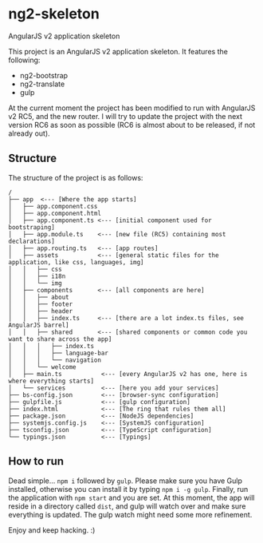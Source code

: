 # ng2-skeleton
AngularJS v2 application skeleton

This project is an AngularJS v2 application skeleton. It features the following:
* ng2-bootstrap
* ng2-translate
* gulp

At the current moment the project has been modified to run with AngularJS v2 RC5, and the new router.
I will try to update the project with the next version RC6 as soon as possible (RC6 is almost about to be released, if not already out).

## Structure
The structure of the project is as follows:
```
/
├── app  <--- [Where the app starts]
│   ├── app.component.css
│   ├── app.component.html
│   ├── app.component.ts <--- [initial component used for bootstraping]
│   ├── app.module.ts    <--- [new file (RC5) containing most declarations]
│   ├── app.routing.ts   <--- [app routes]
│   ├── assets           <--- [general static files for the application, like css, languages, img]
│   │   ├── css
│   │   ├── i18n
│   │   └── img
│   ├── components       <--- [all components are here]
│   │   ├── about
│   │   ├── footer
│   │   ├── header
│   │   ├── index.ts     <--- [there are a lot index.ts files, see AngularJS barrel]
│   │   ├── shared       <--- [shared components or common code you want to share across the app]
│   │   │   ├── index.ts
│   │   │   ├── language-bar
│   │   │   └── navigation
│   │   └── welcome
│   ├── main.ts           <--- [every AngularJS v2 has one, here is where everything starts]
│   └── services          <--- [here you add your services]
├── bs-config.json        <--- [browser-sync configuration]
├── gulpfile.js           <--- [gulp configuration]
├── index.html            <--- [The ring that rules them all]
├── package.json          <--- [NodeJS dependencies]
├── systemjs.config.js    <--- [SystemJS configuration]
├── tsconfig.json         <--- [TypeScript configuration]
└── typings.json          <--- [Typings]
```

## How to run
Dead simple... `npm i` followed by `gulp`. Please make sure you have Gulp installed, otherwise you can install it by typing `npm i -g gulp`.
Finally, run the application with `npm start` and you are set. At this moment, the app will reside in a directory called `dist`, and gulp will watch over and make sure everything is updated. The gulp watch might need some more refinement.

Enjoy and keep hacking. :)
